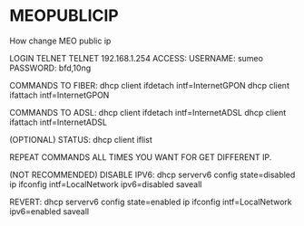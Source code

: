 # MEOPUBLICIP
How change MEO public ip

LOGIN TELNET
TELNET 192.168.1.254
ACCESS:
USERNAME: sumeo
PASSWORD: bfd,10ng

COMMANDS TO FIBER:
dhcp client ifdetach intf=InternetGPON
dhcp client ifattach intf=InternetGPON


COMMANDS TO ADSL:
dhcp client ifdetach intf=InternetADSL
dhcp client ifattach intf=InternetADSL

(OPTIONAL) STATUS:
dhcp client iflist


REPEAT COMMANDS ALL TIMES YOU WANT FOR GET DIFFERENT IP.

(NOT RECOMMENDED)
DISABLE IPV6:
dhcp serverv6 config state=disabled
ip ifconfig intf=LocalNetwork ipv6=disabled
saveall

REVERT:
dhcp serverv6 config state=enabled
ip ifconfig intf=LocalNetwork ipv6=enabled
saveall
